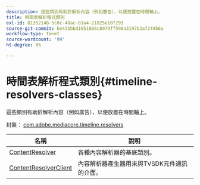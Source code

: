 ```yaml
---
description: 這些類別有助於解析內容（例如廣告），以便放置在時間軸上。
title: 時間表解析程式類別
exl-id: 8135214b-5c0c-48ac-b1a4-21825e10f293
source-git-commit: be43bbbd1051886c8979ff590a3197b2a7249b6a
workflow-type: tm+mt
source-wordcount: '99'
ht-degree: 0%

---
```


# 時間表解析程式類別{#timeline-resolvers-classes}

這些類別有助於解析內容（例如廣告），以便放置在時間軸上。

封裝： [com.adobe.mediacore.timeline.resolvers](https://help.adobe.com/en_US/primetime/api/psdk/asdoc-dhls_1.4/com/adobe/mediacore/timeline/resolvers/package-detail.html)

| 名稱 | 說明 |
|---|---|
| [ContentResolver](https://help.adobe.com/en_US/primetime/api/psdk/asdoc-dhls_1.4/com/adobe/mediacore/timeline/resolvers/ContentResolver.html) | 各種內容解析器的基底類別。 |
| [ContentResolverClient](https://help.adobe.com/en_US/primetime/api/psdk/asdoc-dhls_1.4/com/adobe/mediacore/timeline/resolvers/ContentResolverClient.html) | 內容解析器產生器用來與TVSDK元件通訊的介面。 |
